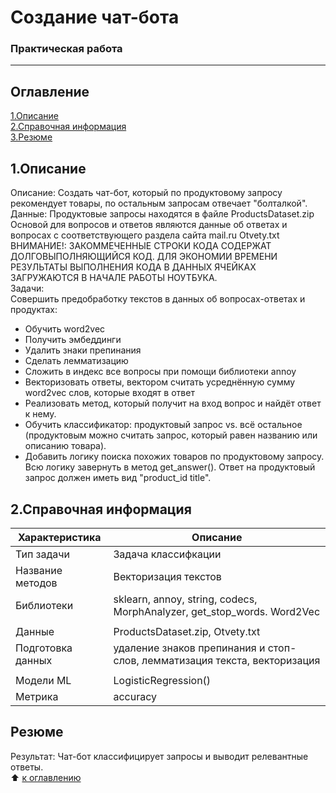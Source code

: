 # Создание чат-бота
### Практическая работа
---------
## Оглавление
[1.Описание]()   
[2.Справочная информация]()   
[3.Резюме]()

## 1.Описание
Описание: Создать чат-бот, который по продуктовому запросу рекомендует товары, по остальным запросам отвечает "болталкой".  
Данные: Продуктовые запросы находятся в файле ProductsDataset.zip  
Основой для вопросов и ответов являются данные об ответах и вопросах с соответствующего раздела сайта mail.ru Otvety.txt  
ВНИМАНИЕ!: ЗАКОММЕЧЕННЫЕ СТРОКИ КОДА СОДЕРЖАТ ДОЛГОВЫПОЛНЯЮЩИЙСЯ КОД. ДЛЯ ЭКОНОМИИ ВРЕМЕНИ РЕЗУЛЬТАТЫ ВЫПОЛНЕНИЯ КОДА В ДАННЫХ ЯЧЕЙКАХ ЗАГРУЖАЮТСЯ В НАЧАЛЕ РАБОТЫ НОУТБУКА.  
Задачи:  
Совершить предобработку текстов в данных об вопросах-ответах и продуктах:  
- Обучить word2vec  
- Получить эмбеддинги  
- Удалить знаки препинания  
- Сделать лемматизацию  
- Сложить в индекс все вопросы при помощи библиотеки annoy  
- Векторизовать ответы, вектором считать усреднённую сумму word2vec слов, которые входят в ответ  
- Реализовать метод, который получит на вход вопрос и найдёт ответ к нему.  
- Обучить классификатор: продуктовый запрос vs. всё остальное (продуктовым можно считать запрос, который равен названию или описанию товара).  
- Добавить логику поиска похожих товаров по продуктовому запросу. Всю логику завернуть в метод get_answer(). Ответ на продуктовый запрос должен иметь вид "product_id title".  

## 2.Справочная информация
|Характеристика| Описание |
|-|-|
| Тип задачи | Задача классифкации |
| Название методов| Векторизация текстов |
| Библиотеки | sklearn, annoy, string, codecs, MorphAnalyzer, get_stop_words. Word2Vec |
|<!-- -->|<!-- -->|
| Данные | ProductsDataset.zip, Otvety.txt|
| Подготовка данных | удаление знаков препинания и стоп-слов, лемматизация текста, векторизация |
|<!-- -->|<!-- -->|
| Модели ML | LogisticRegression()|
| Метрика | accuracy |

## Резюме
Результат: Чат-бот классифицирует запросы и выводит релевантные ответы.  
:arrow_up: [к оглавлению]()
